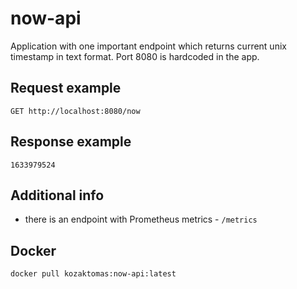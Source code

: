 # now-api

Application with one important endpoint which returns current unix timestamp in text format. Port 8080 is hardcoded in
the app.

## Request example

```
GET http://localhost:8080/now
```

## Response example

```
1633979524
```

## Additional info

- there is an endpoint with Prometheus metrics - `/metrics`

## Docker

```
docker pull kozaktomas:now-api:latest
```